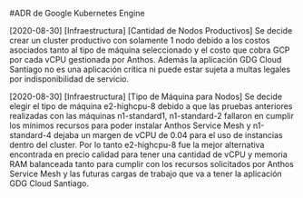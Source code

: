 #ADR de Google Kubernetes Engine

[2020-08-30] [Infraestructura] [Cantidad de Nodos Productivos] Se decide crear un cluster productivo con solamente 1 nodo debido a los costos asociados tanto al tipo de máquina seleccionado y el costo que cobra GCP por cada vCPU gestionada por Anthos. Además la aplicación GDG Cloud Santiago no es una aplicación crítica ni puede estar sujeta a multas legales por indisponibilidad de servicio.

[2020-08-30] [Infraestructura] [Tipo de Máquina para Nodos] Se decide elegir el tipo de máquina e2-highcpu-8 debido a que las pruebas anteriores realizadas con las máquinas n1-standard1, n1-standard-2 fallaron en cumplir los mínimos recursos para poder instalar Anthos Service Mesh y n1-standard-4 dejaba un margen de vCPU de 0.04 para el uso de instancias dentro del cluster. Por lo tanto e2-highcpu-8 fue la mejor alternativa encontrada en precio calidad para tener una cantidad de vCPU y memoria RAM balanceada tanto para cumplir con los recursos solicitados por Anthos Service Mesh y las futuras cargas de trabajo que va a tener la aplicación GDG Cloud Santiago.